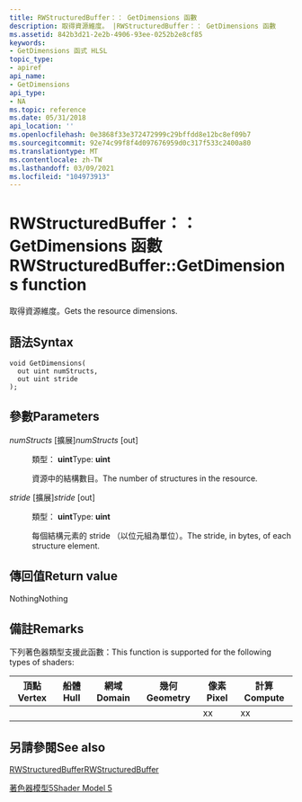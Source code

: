 ```yaml
---
title: RWStructuredBuffer：： GetDimensions 函數
description: 取得資源維度。 |RWStructuredBuffer：： GetDimensions 函數
ms.assetid: 842b3d21-2e2b-4906-93ee-0252b2e8cf85
keywords:
- GetDimensions 函式 HLSL
topic_type:
- apiref
api_name:
- GetDimensions
api_type:
- NA
ms.topic: reference
ms.date: 05/31/2018
api_location: ''
ms.openlocfilehash: 0e3868f33e372472999c29bffdd8e12bc8ef09b7
ms.sourcegitcommit: 92e74c99f8f4d097676959d0c317f533c2400a80
ms.translationtype: MT
ms.contentlocale: zh-TW
ms.lasthandoff: 03/09/2021
ms.locfileid: "104973913"
---
```

# <a name="rwstructuredbuffergetdimensions-function"></a><span data-ttu-id="61402-105">RWStructuredBuffer：： GetDimensions 函數</span><span class="sxs-lookup"><span data-stu-id="61402-105">RWStructuredBuffer::GetDimensions function</span></span>

<span data-ttu-id="61402-106">取得資源維度。</span><span class="sxs-lookup"><span data-stu-id="61402-106">Gets the resource dimensions.</span></span>

## <a name="syntax"></a><span data-ttu-id="61402-107">語法</span><span class="sxs-lookup"><span data-stu-id="61402-107">Syntax</span></span>

``` syntax
void GetDimensions(
  out uint numStructs,
  out uint stride
);
```

## <a name="parameters"></a><span data-ttu-id="61402-108">參數</span><span class="sxs-lookup"><span data-stu-id="61402-108">Parameters</span></span>

<dl> <dt>

<span data-ttu-id="61402-109">*numStructs* \[擴展\]</span><span class="sxs-lookup"><span data-stu-id="61402-109">*numStructs* \[out\]</span></span>
</dt> <dd>

<span data-ttu-id="61402-110">類型： **uint**</span><span class="sxs-lookup"><span data-stu-id="61402-110">Type: **uint**</span></span>

<span data-ttu-id="61402-111">資源中的結構數目。</span><span class="sxs-lookup"><span data-stu-id="61402-111">The number of structures in the resource.</span></span>

</dd> <dt>

<span data-ttu-id="61402-112">*stride* \[擴展\]</span><span class="sxs-lookup"><span data-stu-id="61402-112">*stride* \[out\]</span></span>
</dt> <dd>

<span data-ttu-id="61402-113">類型： **uint**</span><span class="sxs-lookup"><span data-stu-id="61402-113">Type: **uint**</span></span>

<span data-ttu-id="61402-114">每個結構元素的 stride （以位元組為單位）。</span><span class="sxs-lookup"><span data-stu-id="61402-114">The stride, in bytes, of each structure element.</span></span>

</dd> </dl>

## <a name="return-value"></a><span data-ttu-id="61402-115">傳回值</span><span class="sxs-lookup"><span data-stu-id="61402-115">Return value</span></span>

<span data-ttu-id="61402-116">Nothing</span><span class="sxs-lookup"><span data-stu-id="61402-116">Nothing</span></span>

## <a name="remarks"></a><span data-ttu-id="61402-117">備註</span><span class="sxs-lookup"><span data-stu-id="61402-117">Remarks</span></span>

<span data-ttu-id="61402-118">下列著色器類型支援此函數：</span><span class="sxs-lookup"><span data-stu-id="61402-118">This function is supported for the following types of shaders:</span></span>



| <span data-ttu-id="61402-119">頂點</span><span class="sxs-lookup"><span data-stu-id="61402-119">Vertex</span></span> | <span data-ttu-id="61402-120">船體</span><span class="sxs-lookup"><span data-stu-id="61402-120">Hull</span></span> | <span data-ttu-id="61402-121">網域</span><span class="sxs-lookup"><span data-stu-id="61402-121">Domain</span></span> | <span data-ttu-id="61402-122">幾何</span><span class="sxs-lookup"><span data-stu-id="61402-122">Geometry</span></span> | <span data-ttu-id="61402-123">像素</span><span class="sxs-lookup"><span data-stu-id="61402-123">Pixel</span></span> | <span data-ttu-id="61402-124">計算</span><span class="sxs-lookup"><span data-stu-id="61402-124">Compute</span></span> |
|--------|------|--------|----------|-------|---------|
|        |      |        |          | <span data-ttu-id="61402-125">x</span><span class="sxs-lookup"><span data-stu-id="61402-125">x</span></span>     | <span data-ttu-id="61402-126">x</span><span class="sxs-lookup"><span data-stu-id="61402-126">x</span></span>       |



 

## <a name="see-also"></a><span data-ttu-id="61402-127">另請參閱</span><span class="sxs-lookup"><span data-stu-id="61402-127">See also</span></span>

<dl> <dt>

[<span data-ttu-id="61402-128">RWStructuredBuffer</span><span class="sxs-lookup"><span data-stu-id="61402-128">RWStructuredBuffer</span></span>](sm5-object-rwstructuredbuffer.md)
</dt> <dt>

[<span data-ttu-id="61402-129">著色器模型5</span><span class="sxs-lookup"><span data-stu-id="61402-129">Shader Model 5</span></span>](d3d11-graphics-reference-sm5.md)
</dt> </dl>

 

 




